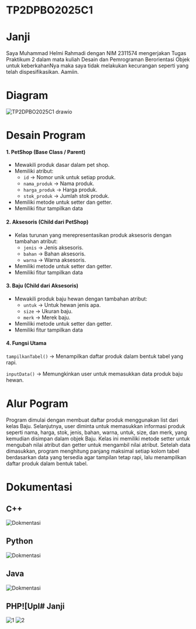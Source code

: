 # TP2DPBO2025C1

# Janji
Saya Muhammad Helmi Rahmadi dengan NIM 2311574 mengerjakan Tugas Praktikum 2 dalam mata kuliah Desain dan Pemrograman Berorientasi Objek untuk keberkahanNya maka saya tidak melakukan kecurangan seperti yang telah dispesifikasikan. Aamiin.

# Diagram
![TP2DPBO2025C1 drawio](https://github.com/user-attachments/assets/be6a3c1f-8837-4092-8e35-c7b1f33937e0)

# Desain Program
#### 1. PetShop (Base Class / Parent)
- Mewakili produk dasar dalam pet shop.
- Memiliki atribut:
  - `id` → Nomor unik untuk setiap produk.
  - `nama_produk` → Nama produk.
  - `harga_produk` → Harga produk.
  - `stok_produk` → Jumlah stok produk.
- Memiliki metode untuk setter dan getter.
- Memiliki fitur tampilkan data
  
#### 2. Aksesoris (Child dari PetShop)
- Kelas turunan yang merepresentasikan produk aksesoris dengan tambahan atribut:
  - `jenis` → Jenis aksesoris.
  - `bahan` → Bahan aksesoris.
  - `warna` → Warna aksesoris.
- Memiliki metode untuk setter dan getter.
- Memiliki fitur tampilkan data

#### 3. Baju (Child dari Aksesoris)
- Mewakili produk baju hewan dengan tambahan atribut:
  - `untuk` → Untuk hewan jenis apa.
  - `size` → Ukuran baju.
  - `merk` → Merek baju.
- Memiliki metode untuk setter dan getter.
- Memiliki fitur tampilkan data

#### 4. Fungsi Utama
`tampilkanTabel()` → Menampilkan daftar produk dalam bentuk tabel yang rapi.

`inputData()` → Memungkinkan user untuk memasukkan data produk baju hewan.

# Alur Pogram
Program dimulai dengan membuat daftar produk menggunakan list dari kelas Baju. Selanjutnya, user diminta untuk memasukkan informasi produk seperti nama, harga, stok, jenis, bahan, warna, untuk, size, dan merk, yang kemudian disimpan dalam objek Baju. Kelas ini memiliki metode setter untuk mengubah nilai atribut dan getter untuk mengambil nilai atribut. Setelah data dimasukkan, program menghitung panjang maksimal setiap kolom tabel berdasarkan data yang tersedia agar tampilan tetap rapi, lalu menampilkan daftar produk dalam bentuk tabel.

# Dokumentasi
## **C++**
![Dokmentasi](https://github.com/user-attachments/assets/17cbf581-7ed6-463c-825d-ab8891db8c81)

## **Python**
![Dokmentasi](https://github.com/user-attachments/assets/cb76aff8-c200-4c7f-ac24-d85c1af22cce)

## **Java**
![Dokmentasi](https://github.com/user-attachments/assets/1542f6d9-3cc5-4761-b0a8-65048c3e15a0)

## **PHP**![Upl# Janji
![1](https://github.com/user-attachments/assets/eda2dbc6-0cea-4625-b773-ebd2002d2668)
![2](https://github.com/user-attachments/assets/7c6c0ac9-73b1-4529-a3b5-6ff9d2e54a60)








